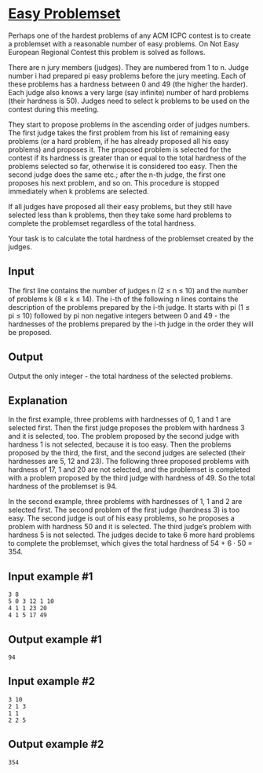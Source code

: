 # [Easy Problemset](https://www.e-olymp.com/en/problems/7565)
Perhaps one of the hardest problems of any ACM ICPC contest is to create a problemset with a reasonable number of easy problems. On Not Easy European Regional Contest this problem is solved as follows.

There are n jury members (judges). They are numbered from 1 to n. Judge number i had prepared pi easy problems before the jury meeting. Each of these problems has a hardness between 0 and 49 (the higher the harder). Each judge also knows a very large (say infinite) number of hard problems (their hardness is 50). Judges need to select k problems to be used on the contest during this meeting.

They start to propose problems in the ascending order of judges numbers. The first judge takes the first problem from his list of remaining easy problems (or a hard problem, if he has already proposed all his easy problems) and proposes it. The proposed problem is selected for the contest if its hardness is greater than or equal to the total hardness of the problems selected so far, otherwise it is considered too easy. Then the second judge does the same etc.; after the n-th judge, the first one proposes his next problem, and so on. This procedure is stopped immediately when k problems are selected.

If all judges have proposed all their easy problems, but they still have selected less than k problems, then they take some hard problems to complete the problemset regardless of the total hardness.

Your task is to calculate the total hardness of the problemset created by the judges.

## Input
The first line contains the number of judges n (2 ≤ n ≤ 10) and the number of problems k (8 ≤ k ≤ 14). The i-th of the following n lines contains the description of the problems prepared by the i-th judge. It starts with pi (1 ≤ pi ≤ 10) followed by pi non negative integers between 0 and 49 - the hardnesses of the problems prepared by the i-th judge in the order they will be proposed.

## Output
Output the only integer - the total hardness of the selected problems.

## Explanation
In the first example, three problems with hardnesses of 0, 1 and 1 are selected first. Then the first judge proposes the problem with hardness 3 and it is selected, too. The problem proposed by the second judge with hardness 1 is not selected, because it is too easy. Then the problems proposed by the third, the first, and the second judges are selected (their hardnesses are 5, 12 and 23). The following three proposed problems with hardness of 17, 1 and 20 are not selected, and the problemset is completed with a problem proposed by the third judge with hardness of 49. So the total hardness of the problemset is 94.

In the second example, three problems with hardnesses of 1, 1 and 2 are selected first. The second problem of the first judge (hardness 3) is too easy. The second judge is out of his easy problems, so he proposes a problem with hardness 50 and it is selected. The third judge’s problem with hardness 5 is not selected. The judges decide to take 6 more hard problems to complete the problemset, which gives the total hardness of 54 + 6 · 50 = 354.

## Input example #1
```
3 8
5 0 3 12 1 10
4 1 1 23 20
4 1 5 17 49
```

## Output example #1
```
94
```

## Input example #2
```
3 10
2 1 3
1 1
2 2 5
```

## Output example #2
```
354
```
